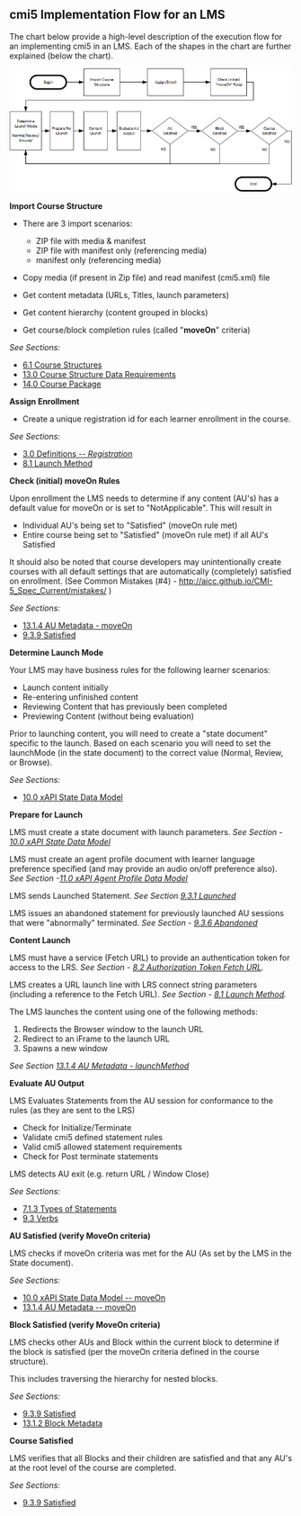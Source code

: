 ## cmi5 Implementation Flow for an LMS

The chart below provide a high-level description of the execution flow for an implementing cmi5 in an LMS. Each of the shapes in the chart are further explained (below the chart).

![](./lms-flow-chart.png?raw=true)


**Import Course Structure**

  - There are 3 import scenarios:
      - ZIP file with media & manifest
      - ZIP file with manifest only (referencing media)
      - manifest only (referencing media)

  - Copy media (if present in Zip file) and read manifest (cmi5.xml) file
  - Get content metadata (URLs, Titles, launch parameters)
  - Get content hierarchy (content grouped in blocks)
  - Get course/block completion rules (called "**moveOn**" criteria)

*See Sections:*
   - [6.1 Course Structures](https://github.com/AICC/CMI-5_Spec_Current/blob/quartz/cmi5_spec.md#course_structures)
   - [13.0 Course Structure Data Requirements](https://github.com/AICC/CMI-5_Spec_Current/blob/quartz/cmi5_spec.md#course_requirements)
   - [14.0 Course Package](https://github.com/AICC/CMI-5_Spec_Current/blob/quartz/cmi5_spec.md#course_package)

**Assign Enrollment**

   - Create a unique registration id for each learner enrollment in the course.

*See Sections:*

   - [3.0 Definitions -- *Registration*](https://github.com/AICC/CMI-5_Spec_Current/blob/quartz/cmi5_spec.md#definitions)
   - [8.1 Launch Method](https://github.com/AICC/CMI-5_Spec_Current/blob/quartz/cmi5_spec.md#launch_method)

**Check (initial) moveOn Rules**

Upon enrollment the LMS needs to determine if any content (AU's) has a default value for moveOn or is set to "NotApplicable". This will result in

   - Individual AU's being set to "Satisfied" (moveOn rule met)
   - Entire course being set to "Satisfied" (moveOn rule met) if all AU's Satisfied

It should also be noted that course developers may unintentionally create courses with all default settings that are automatically (completely) satisfied on enrollment. (See Common Mistakes (\#4) - <http://aicc.github.io/CMI-5_Spec_Current/mistakes/> )

*See Sections:*
   - [13.1.4 AU Metadata - moveOn](https://github.com/AICC/CMI-5_Spec_Current/blob/quartz/cmi5_spec.md#au_meta_data)
   - [9.3.9 Satisfied](https://github.com/AICC/CMI-5_Spec_Current/blob/quartz/cmi5_spec.md#verbs_satisfied)

**Determine Launch Mode**

Your LMS may have business rules for the following learner scenarios:
   - Launch content initially
   - Re-entering unfinished content
   - Reviewing Content that has previously been completed
   - Previewing Content (without being evaluation)

Prior to launching content, you will need to create a "state document" specific to the launch. Based on each scenario you will need to set the launchMode (in the state document) to the correct value (Normal, Review, or Browse).

*See Sections:*
   - [10.0 xAPI State Data Model](https://github.com/AICC/CMI-5_Spec_Current/blob/quartz/cmi5_spec.md#xapi_state)

**Prepare for Launch**

LMS must create a state document with launch parameters. *See Section - [10.0 xAPI State Data Model](https://github.com/AICC/CMI-5_Spec_Current/blob/quartz/cmi5_spec.md#xapi_state)*

LMS must create an agent profile document with learner language preference specified (and may provide an audio on/off preference also). *See Section -[11.0 xAPI Agent Profile Data Model](https://github.com/AICC/CMI-5_Spec_Current/blob/quartz/cmi5_spec.md#xapi_agent_profile)*

LMS sends Launched Statement. *See Section [9.3.1 Launched](https://github.com/AICC/CMI-5_Spec_Current/blob/quartz/cmi5_spec.md#verbs_launched)*

LMS issues an abandoned statement for previously launched AU sessions that were "abnormally" terminated. *See Section - [9.3.6 Abandoned](https://github.com/AICC/CMI-5_Spec_Current/blob/quartz/cmi5_spec.md#verbs_abandoned)*


**Content Launch**

LMS must have a service (Fetch URL) to provide an authentication token for access to the LRS. *See Section - [8.2 Authorization Token Fetch URL](https://github.com/AICC/CMI-5_Spec_Current/blob/quartz/cmi5_spec.md#fetch_url).*

LMS creates a URL launch line with LRS connect string parameters (including a reference to the Fetch URL). *See Section - [8.1 Launch Method](https://github.com/AICC/CMI-5_Spec_Current/blob/quartz/cmi5_spec.md#launch_method).*

The LMS launches the content using one of the following methods:
   1. Redirects the Browser window to the launch URL
   2. Redirect to an iFrame to the launch URL
   3. Spawns a new window

*See Section [13.1.4 AU Metadata - launchMethod](https://github.com/AICC/CMI-5_Spec_Current/blob/quartz/cmi5_spec.md#au_meta_data)*

**Evaluate AU Output**



LMS Evaluates Statements from the AU session for conformance to the rules (as they are sent to the LRS)

   - Check for Initialize/Terminate
   - Validate cmi5 defined statement rules
   - Valid cmi5 allowed statement requirements
   - Check for Post terminate statements

LMS detects AU exit (e.g. return URL / Window Close)

*See Sections:*

   - [7.1.3 Types of Statements](https://github.com/AICC/CMI-5_Spec_Current/blob/quartz/cmi5_spec.md#type_statement_au)
   - [9.3 Verbs](https://github.com/AICC/CMI-5_Spec_Current/blob/quartz/cmi5_spec.md#verbs)

**AU Satisfied (verify MoveOn criteria)**

LMS checks if moveOn criteria was met for the AU (As set by the LMS in the State document).

*See Sections:*
   - [10.0 xAPI State Data Model -- moveOn](https://github.com/AICC/CMI-5_Spec_Current/blob/quartz/cmi5_spec.md#xapi_state)
   - [13.1.4 AU Metadata -- moveOn](https://github.com/AICC/CMI-5_Spec_Current/blob/quartz/cmi5_spec.md#au_meta_data)

**Block Satisfied (verify MoveOn criteria)**

LMS checks other AUs and Block within the current block to determine if the block is satisfied (per the moveOn criteria defined in the course structure).

This includes traversing the hierarchy for nested blocks.

*See Sections:*
   - [9.3.9 Satisfied](https://github.com/AICC/CMI-5_Spec_Current/blob/quartz/cmi5_spec.md#verbs_satisfied)
   - [13.1.2 Block Metadata](https://github.com/AICC/CMI-5_Spec_Current/blob/quartz/cmi5_spec.md#block_meta_data)

**Course Satisfied**

LMS verifies that all Blocks and their children are satisfied and that any AU's at the root level of the course are completed.

*See Sections:*
   - [9.3.9 Satisfied](https://github.com/AICC/CMI-5_Spec_Current/blob/quartz/cmi5_spec.md#verbs_satisfied)
